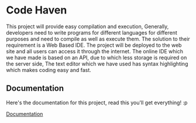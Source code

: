 
# Code Haven

This project will provide easy compilation and execution, Generally, developers need to write programs for 
different languages for different purposes and need to compile as well as execute them. The solution to their 
requirement is a Web Based IDE. 
The project will be deployed to the web site and all users can access it through the internet. The online IDE which 
we have made is based on an API, due to which less storage is required on the server side, The text editor which 
we have used has syntax highlighting which makes coding easy and fast. 


## Documentation

Here's the documentation for this project, read this you'll get everything! :p

[Documentation](https://drive.google.com/file/d/1fQBFDQYN9O6bmbUJ1M1cCgFI2R1cI57n/view?usp=sharing)

